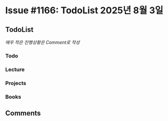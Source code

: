 # Issue #1166: TodoList 2025년 8월 3일

## TodoList

*매우 작은 진행상황은 Comment로 작성*

### Todo  

### Lecture

### Projects

### Books


## Comments

